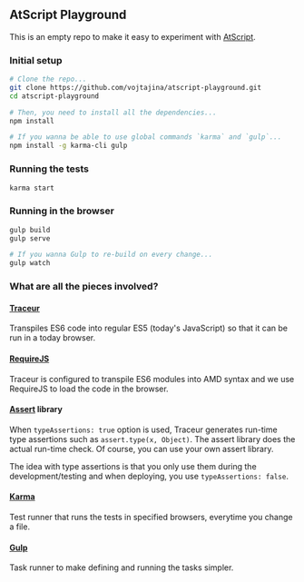 ## AtScript Playground

This is an empty repo to make it easy to experiment with [AtScript].


### Initial setup

```bash
# Clone the repo...
git clone https://github.com/vojtajina/atscript-playground.git
cd atscript-playground

# Then, you need to install all the dependencies...
npm install

# If you wanna be able to use global commands `karma` and `gulp`...
npm install -g karma-cli gulp
```


### Running the tests
```bash
karma start
```


### Running in the browser
```bash
gulp build
gulp serve

# If you wanna Gulp to re-build on every change...
gulp watch
```

### What are all the pieces involved?

#### [Traceur]
Transpiles ES6 code into regular ES5 (today's JavaScript) so that it can be run in a today browser.

#### [RequireJS]
Traceur is configured to transpile ES6 modules into AMD syntax and we use RequireJS to load the code in the browser.

#### [Assert] library
When `typeAssertions: true` option is used, Traceur generates run-time type assertions such as `assert.type(x, Object)`. The assert library does the actual run-time check. Of course, you can use your own assert library.

The idea with type assertions is that you only use them during the development/testing and when deploying, you use `typeAssertions: false`.

#### [Karma]
Test runner that runs the tests in specified browsers, everytime you change a file.

#### [Gulp]
Task runner to make defining and running the tasks simpler.


[AtScript]: http://atscript.org
[Traceur]: https://github.com/google/traceur-compiler
[RequireJS]: http://requirejs.org
[Assert]: https://github.com/angular/assert
[Karma]: http://karma-runner.github.io/
[Gulp]: http://gulpjs.com
